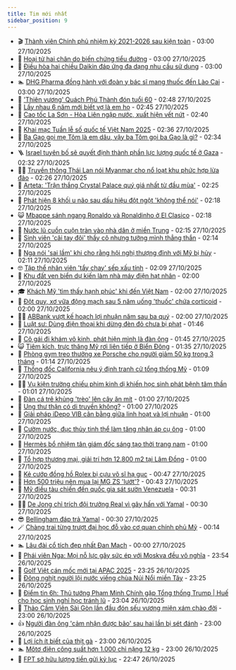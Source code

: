 ```yaml
---
title: Tim mới nhất
sidebar_position: 9
---
```


<!-- vnexpress-tin-moi-nhat:START -->
- 🎬 [Thành viên Chính phủ nhiệm kỳ 2021-2026 sau kiện toàn](https://vnexpress.net/thanh-vien-chinh-phu-nhiem-ky-2021-2026-sau-kien-toan-4956116.html) - 03:00 27/10/2025
- 🐎 [Hoại tử hai chân do biến chứng tiểu đường](https://vnexpress.net/hoai-tu-hai-chan-do-bien-chung-tieu-duong-4956126.html) - 03:00 27/10/2025
- 🦍 [Điều hòa hai chiều Daikin đáp ứng đa dạng nhu cầu sử dụng](https://vnexpress.net/dieu-hoa-hai-chieu-daikin-dap-ung-da-dang-nhu-cau-su-dung-4955507.html) - 03:00 27/10/2025
- 🏊 [DHG Pharma đồng hành với đoàn y bác sĩ mang thuốc đến Lào Cai](https://vnexpress.net/dhg-pharma-dong-hanh-voi-doan-y-bac-si-mang-thuoc-den-lao-cai-4953578.html) - 03:00 27/10/2025
- 🎊 [&#39;Thiên vương&#39; Quách Phú Thành đón tuổi 60](https://vnexpress.net/thien-vuong-quach-phu-thanh-don-tuoi-60-4956113.html) - 02:48 27/10/2025
- 🎃 [Lấy nhau 6 năm mới biết vợ là em họ](https://vnexpress.net/lay-nhau-6-nam-moi-biet-vo-la-em-ho-4956114.html) - 02:45 27/10/2025
- 🧰 [Cao tốc La Sơn - Hòa Liên ngập nước, xuất hiện vết nứt](https://vnexpress.net/cao-toc-la-son-hoa-lien-ngap-nuoc-xuat-hien-vet-nut-4956124.html) - 02:40 27/10/2025
- 🔭 [Khai mạc Tuần lễ số quốc tế Việt Nam 2025](https://vnexpress.net/khai-mac-tuan-le-so-quoc-te-viet-nam-2025-4956052.html) - 02:36 27/10/2025
- 🫶 [Ba Gạo gọi mẹ Tôm là em dâu, vậy ba Tôm gọi ba Gạo là gì?](https://vnexpress.net/ba-gao-goi-me-tom-la-em-dau-vay-ba-tom-goi-ba-gao-la-gi-4954280.html) - 02:34 27/10/2025
- 🪜 [Israel tuyên bố sẽ quyết định thành phần lực lượng quốc tế ở Gaza](https://vnexpress.net/israel-tuyen-bo-se-quyet-dinh-thanh-phan-luc-luong-quoc-te-o-gaza-4956059.html) - 02:32 27/10/2025
- 👨‍🏫 [Truyền thông Thái Lan nói Myanmar cho nổ loạt khu phức hợp lừa đảo](https://vnexpress.net/truyen-thong-thai-lan-noi-myanmar-cho-no-loat-khu-phuc-hop-lua-dao-4956095.html) - 02:26 27/10/2025
- 🎊 [Arteta: &#39;Trận thắng Crystal Palace quý giá nhất từ đầu mùa&#39;](https://vnexpress.net/arteta-tran-thang-crystal-palace-quy-gia-nhat-tu-dau-mua-4956117.html) - 02:25 27/10/2025
- 🎊 [Phát hiện 8 khối u não sau dấu hiệu đột ngột &#39;không thể nói&#39;](https://vnexpress.net/phat-hien-8-khoi-u-nao-sau-dau-hieu-dot-ngot-khong-the-noi-4955911.html) - 02:18 27/10/2025
- 😺 [Mbappe sánh ngang Ronaldo và Ronaldinho ở El Clasico](https://vnexpress.net/mbappe-sanh-ngang-ronaldo-va-ronaldinho-o-el-clasico-4956078.html) - 02:18 27/10/2025
- 🐘 [Nước lũ cuồn cuộn tràn vào nhà dân ở miền Trung](https://vnexpress.net/nuoc-lu-cuon-cuon-tran-vao-nha-dan-o-mien-trung-4956107.html) - 02:15 27/10/2025
- 🌁 [Sinh viên &#39;cãi tay đôi&#39; thầy cô nhưng tưởng mình thẳng thắn](https://vnexpress.net/sinh-vien-an-mi-cai-tay-doi-voi-giang-vien-van-de-giao-duc-dang-sau-sinh-vien-gioi-cai-tay-doi-voi-thay-nhung-tuong-minh-thang-than-4955944.html) - 02:14 27/10/2025
- 🐲 [Nga nói &#39;sai lầm&#39; khi cho rằng hội nghị thượng đỉnh với Mỹ bị hủy](https://vnexpress.net/nga-noi-sai-lam-khi-cho-rang-hoi-nghi-thuong-dinh-voi-my-bi-huy-4956075.html) - 02:11 27/10/2025
- 🤓 [Tập thể nhân viên &#39;tẩy chay&#39; sếp xấu tính](https://vnexpress.net/bi-sep-chen-ep-ca-nhom-ngam-tay-chay-khien-sep-phai-muoi-mat-bo-ve-4956108.html) - 02:09 27/10/2025
- 💪 [Khu đất ven biển dự kiến làm nhà máy điện hạt nhân](https://vnexpress.net/khu-dat-ven-bien-du-kien-lam-nha-may-dien-hat-nhan-4955739.html) - 02:00 27/10/2025
- 🎓 [Khách Mỹ &#39;tìm thấy hạnh phúc&#39; khi đến Việt Nam](https://vnexpress.net/khach-my-tim-thay-hanh-phuc-khi-den-viet-nam-4951817.html) - 02:00 27/10/2025
- 🫣 [Đột quỵ, xơ vữa động mạch sau 5 năm uống &#39;thuốc&#39; chứa corticoid](https://vnexpress.net/dot-quy-xo-vua-dong-mach-sau-5-nam-uong-thuoc-chua-corticoid-4956097.html) - 02:00 27/10/2025
- 🧑‍💻 [ABBank vượt kế hoạch lợi nhuận năm sau ba quý](https://vnexpress.net/abbank-vuot-ke-hoach-loi-nhuan-nam-sau-ba-quy-4956088.html) - 02:00 27/10/2025
- 🐲 [Luật sư: Dùng điện thoại khi dừng đèn đỏ chưa bị phạt](https://vnexpress.net/luat-su-dung-dien-thoai-khi-dung-den-do-chua-bi-phat-4956062.html) - 01:46 27/10/2025
- 🌝 [Cô gái đi khám vô kinh, phát hiện mình là đàn ông](https://vnexpress.net/co-gai-di-kham-vo-kinh-phat-hien-minh-la-dan-ong-4955951.html) - 01:45 27/10/2025
- 😺 [Tiêm kích, trực thăng Mỹ rơi liên tiếp ở Biển Đông](https://vnexpress.net/tiem-kich-truc-thang-my-roi-lien-tiep-o-bien-dong-4956077.html) - 01:35 27/10/2025
- 🐎 [Phòng gym treo thưởng xe Porsche cho người giảm 50 kg trong 3 tháng](https://vnexpress.net/phong-gym-treo-thuong-xe-porsche-cho-nguoi-giam-50-kg-trong-3-thang-4956018.html) - 01:14 27/10/2025
- 🎡 [Thống đốc California nêu ý định tranh cử tổng thống Mỹ](https://vnexpress.net/thong-doc-california-neu-y-dinh-tranh-cu-tong-thong-my-4956063.html) - 01:09 27/10/2025
- 👨‍🏫 [Vụ kiện trường chiếu phim kinh dị khiến học sinh phát bệnh tâm thần](https://vnexpress.net/vu-kien-truong-chieu-phim-kinh-di-khien-hoc-sinh-phat-benh-tam-than-4956064.html) - 01:01 27/10/2025
- 🦆 [Đàn cá trê khủng &#39;trèo&#39; lên cây ăn mít](https://vnexpress.net/thu-gian-video-hai-chuyen-la-dan-ca-tre-khung-treo-len-cay-an-mit-4954484.html) - 01:00 27/10/2025
- 🚦 [Ung thư thận có di truyền không?](https://vnexpress.net/ung-thu-than-co-di-truyen-khong-4956056.html) - 01:00 27/10/2025
- 💫 [Giải pháp iDepo VIB cân bằng giữa linh hoạt và lợi nhuận](https://vnexpress.net/giai-phap-idepo-vib-can-bang-giua-linh-hoat-va-loi-nhuan-4956051.html) - 01:00 27/10/2025
- 🎉 [Cườm nước, đục thủy tinh thể làm tăng nhãn áp cụ ông](https://vnexpress.net/cuom-nuoc-duc-thuy-tinh-the-lam-tang-nhan-ap-cu-ong-4955955.html) - 01:00 27/10/2025
- 🌋 [Hermès bổ nhiệm tân giám đốc sáng tạo thời trang nam](https://vnexpress.net/hermes-bo-nhiem-tan-giam-doc-sang-tao-thoi-trang-nam-4955424.html) - 01:00 27/10/2025
- 🤖 [Tổ hợp thương mại, giải trí hơn 12.800 m2 tại Lâm Đồng](https://vnexpress.net/to-hop-thuong-mai-giai-tri-hon-12-800-m2-tai-lam-dong-4953828.html) - 01:00 27/10/2025
- 🦏 [Kẻ cướp đồng hồ Rolex bị cựu võ sĩ hạ gục](https://vnexpress.net/ke-cuop-dong-ho-rolex-bi-cuu-vo-si-ha-guc-4956055.html) - 00:47 27/10/2025
- 🦩 [Hơn 500 triệu nên mua lại MG ZS &#39;lướt&#39;?](https://vnexpress.net/hon-500-trieu-nen-mua-lai-mg-zs-luot-4956057.html) - 00:43 27/10/2025
- 👺 [Mỹ điều tàu chiến đến quốc gia sát sườn Venezuela](https://vnexpress.net/my-dieu-tau-chien-den-quoc-gia-sat-suon-venezuela-4956050.html) - 00:31 27/10/2025
- 🧑‍🏫 [De Jong chỉ trích đội trưởng Real vì gây hấn với Yamal](https://vnexpress.net/de-jong-chi-trich-doi-truong-real-vi-gay-han-voi-yamal-4956058.html) - 00:30 27/10/2025
- 😎 [Bellingham đáp trả Yamal](https://vnexpress.net/bellingham-dap-tra-yamal-4956054.html) - 00:30 27/10/2025
- 🪄 [Chàng trai từng trượt đại học đỗ vào cơ quan chính phủ Mỹ](https://vnexpress.net/chang-trai-tung-truot-dai-hoc-do-vao-co-quan-chinh-phu-my-4955811.html) - 00:14 27/10/2025
- 🏊 [Lâu đài cổ tích đẹp nhất Đan Mạch](https://vnexpress.net/lau-dai-co-tich-dep-nhat-dan-mach-4954853.html) - 00:00 27/10/2025
- 💃 [Phái viên Nga: Mọi nỗ lực gây sức ép với Moskva đều vô nghĩa](https://vnexpress.net/phai-vien-nga-moi-no-luc-gay-suc-ep-voi-moskva-deu-vo-nghia-4956045.html) - 23:54 26/10/2025
- 🦆 [Golf Việt cán mốc mới tại APAC 2025](https://vnexpress.net/golf-viet-can-moc-moi-tai-apac-2025-4956046.html) - 23:25 26/10/2025
- 🎊 [Đông nghịt người lội nước viếng chùa Núi Nổi miền Tây](https://vnexpress.net/dong-nghit-nguoi-loi-nuoc-vieng-chua-nui-noi-mien-tay-4956009.html) - 23:25 26/10/2025
- 👺 [Điểm tin 6h: Thủ tướng Phạm Minh Chính gặp Tổng thống Trump | Huế cho học sinh nghỉ học tránh lũ](https://vnexpress.net/diem-tin-6h-thu-tuong-pham-minh-chinh-gap-tong-thong-trump-hue-cho-hoc-sinh-nghi-hoc-tranh-lu-4956044.html) - 23:04 26/10/2025
- 🎡 [Thảo Cầm Viên Sài Gòn lần đầu đón sếu vương miện xám chào đời](https://vnexpress.net/thao-cam-vien-sai-gon-lan-dau-don-seu-vuong-mien-xam-chao-doi-4955995.html) - 23:00 26/10/2025
- 👍 [Người đàn ông &#39;cảm nhận được bão&#39; sau hai lần bị sét đánh](https://vnexpress.net/nguoi-dan-ong-cam-nhan-duoc-bao-sau-hai-lan-bi-set-danh-4955975.html) - 23:00 26/10/2025
- 🐎 [Lợi ích ít biết của thịt gà](https://vnexpress.net/loi-ich-it-biet-cua-thit-ga-4955662.html) - 23:00 26/10/2025
- 🏊 [Môtơ điện công suất hơn 1.000 chỉ nặng 12 kg](https://vnexpress.net/moto-dien-cong-suat-hon-1-000-chi-nang-12-kg-4955889.html) - 23:00 26/10/2025
- 🦩 [FPT sở hữu lượng tiền gửi kỷ lục](https://vnexpress.net/fpt-so-huu-luong-tien-gui-ky-luc-4956041.html) - 22:47 26/10/2025<!-- vnexpress-tin-moi-nhat:END -->

